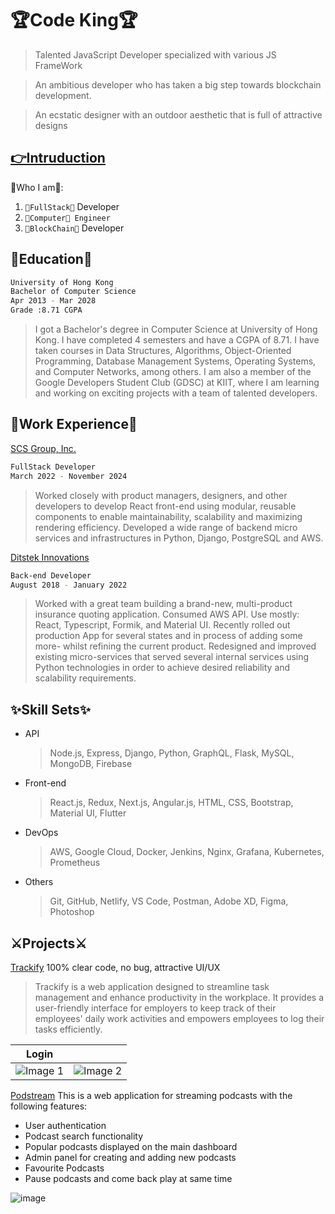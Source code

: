 # 🏆Code King🏆

> Talented JavaScript Developer specialized with various JS FrameWork

> An ambitious developer who has taken a big step towards blockchain development.

> An ecstatic designer with an outdoor aesthetic that is full of attractive designs

## [👉Intruduction](https://ryanchengdev.web.app/)

🎯Who I am🎯:

1.  `👑FullStack👑` Developer
2.  `🥇Computer🥇 Engineer`
3.  `🔗BlockChain🔗` Developer

## 🥇Education🥇

```bash
University of Hong Kong
Bachelor of Computer Science
Apr 2013 - Mar 2028
Grade :8.71 CGPA
```

> I got a Bachelor's degree in Computer Science at University of Hong Kong. I have completed 4 semesters and have a CGPA of 8.71. I have taken courses in Data Structures, Algorithms, Object-Oriented Programming, Database Management Systems, Operating Systems, and Computer Networks, among others. I am also a member of the Google Developers Student Club (GDSC) at KIIT, where I am learning and working on exciting projects with a team of talented developers.

## 💼Work Experience💼

[SCS Group, Inc.](https://drive.google.com/file/d/1rNMn9Wr7ibQ0Dz3_S3BIdCG-kMQkF-yZ/view?usp=sharing)
```bash
FullStack Developer
March 2022 - November 2024
```
>Worked closely with product managers, designers, and other developers to develop React front-end using modular, reusable components to enable maintainability, scalability and maximizing rendering efficiency. Developed a wide range of backend micro services and infrastructures in Python, Django, PostgreSQL and AWS.

[Ditstek Innovations](https://drive.google.com/file/d/1N7DXMwDukZfLN5b5oEjkTAIt-0jLtNp2/view?usp=sharing)
```bash
Back-end Developer
August 2018 - January 2022
```
>Worked with a great team building a brand-new, multi-product insurance quoting application. Consumed AWS API. Use mostly: React, Typescript, Formik, and Material UI. Recently rolled out production App for several states and in process of adding some more- whilst refining the current product. Redesigned and improved existing micro-services that served several internal services using Python technologies in order to achieve desired reliability and scalability requirements.

## ✨Skill Sets✨

- API

  > Node.js, Express, Django, Python, GraphQL, Flask, MySQL, MongoDB, Firebase

- Front-end

  > React.js, Redux, Next.js, Angular.js, HTML, CSS, Bootstrap, Material UI, Flutter

- DevOps

  > AWS, Google Cloud, Docker, Jenkins, Nginx, Grafana, Kubernetes, Prometheus

- Others

  > Git, GitHub, Netlify, VS Code, Postman, Adobe XD, Figma, Photoshop

## ⚔Projects⚔

[Trackify](https://trackify-management.netlify.app/) 100% clear code, no bug, attractive UI/UX

> Trackify is a web application designed to streamline task management and enhance productivity in the workplace. It provides a user-friendly interface for employers to keep track of their employees' daily work activities and empowers employees to log their tasks efficiently.

| Login                                                                                                     |                                                                                                           |
| --------------------------------------------------------------------------------------------------------- | --------------------------------------------------------------------------------------------------------- |
| ![Image 1](https://github.com/rishavchanda/Trackify/assets/64485885/b8aae2e1-cb85-4d37-93f8-ca95e8141367) | ![Image 2](https://github.com/rishavchanda/Trackify/assets/64485885/eded583f-0e0e-45a2-9f41-017c3d7cb74f) |

[Podstream](https://podstream.netlify.app/) This is a web application for streaming podcasts with the following features:

- User authentication
- Podcast search functionality
- Popular podcasts displayed on the main dashboard
- Admin panel for creating and adding new podcasts
- Favourite Podcasts
- Pause podcasts and come back play at same time

![image](https://user-images.githubusercontent.com/100614635/233979351-604732a6-eb97-4124-a4b9-9a07a22f7f9d.png)

